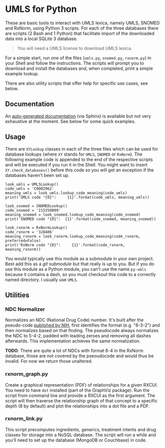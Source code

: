 UMLS for Python
===============

These are basic tools to interact with UMLS lexica, namely UMLS, SNOMED and RxNorm, using Python 3 scripts.
For each of the three databases there are scripts (2 Bash and 1 Python) that facilitate import of the downloaded data into a local SQLite 3 database.

> You will need a UMLS license to download UMLS lexica.

For a simple start, run one of the files (`umls.py`, `snomed.py`, `rxnorm.py`) in your Shell and follow the instructions.
The scripts will prompt you to download and install the databases and, when completed, print a simple example lookup.

There are also utility scripts that offer help for specific use cases, see below.

Documentation
-------------

An [auto-generated documentation](http://chb.github.io/py-umls/) (via Sphinx) is available but not very exhaustive at the moment.
See below for some quick examples.

Usage
-----

There are `XYLookup` classes in each of the three files which can be used for database lookups (where `XY` stands for `UMLS`, `SNOMED` or `RxNorm`).
The following example code is appended to the end of the respective scripts and will be executed if you run it in the Shell.
You might want to insert `XY.check_databases()` before this code so you will get an exception if the databases haven't been set up.

    look_umls = UMLSLookup()
    code_umls = 'C0002962'
    meaning_umls = look_umls.lookup_code_meaning(code_umls)
    print('UMLS code "{0}":     {1}'.format(code_umls, meaning_umls))
    
    look_snomed = SNOMEDLookup()
    code_snomed = '215350009'
    meaning_snomed = look_snomed.lookup_code_meaning(code_snomed)
    print('SNOMED code "{0}":  {1}'.format(code_snomed, meaning_snomed))
    
    look_rxnorm = RxNormLookup()
    code_rxnorm = '328406'
    meaning_rxnorm = look_rxnorm.lookup_code_meaning(code_rxnorm, preferred=False)
    print('RxNorm code "{0}":     {1}'.format(code_rxnorm, meaning_rxnorm))

You would typically use this module as a submodule in your own project.
Best add this as a _git submodule_ but that really is up to you.
But if you do use this module as a Python module, you can't use the name `py-umls` because it contains a dash, so you must checkout this code to a correctly named directory.
I usually use `UMLS`.

Utilities
---------

### NDC Normalizer

Normalizes an NDC (National Drug Code) number.
It's built after the pseudo-code [published by NIH](http://www.nlm.nih.gov/research/umls/rxnorm/NDC_Normalization_Code.rtf), first identifies the format (e.g. "6-3-2") and then normalizes based on that finding.
The pseudocode always normalizes the NDC to 5-4-2, padded with leading zeroes and removing all dashes afterwards.
This implementation achieves the same normalization.

**TODO**: There are quite a lot of NDCs with format 6-4 in the RxNorm database, those are not covered by the pseoudocode and would thus be invalid.
For now we return those unaltered.

### rxnorm_graph.py

Create a graphical representation (PDF) of relationships for a given RXCUI.
You need to have `dot` installed (part of the GraphViz package).
Run the script from command line and provide a RXCUI as the first argument.
The script will then traverse the relationship graph of that concept to a specific depth (8 by default) and plot the relationships into a dot file and a PDF.

### rxnorm_link.py

This script precomputes ingredients, generics, treatment intents and drug classes for storage into a NoSQL database.
The script will run a while and you'll need to set up the database (MongoDB or Couchbase) in code.
